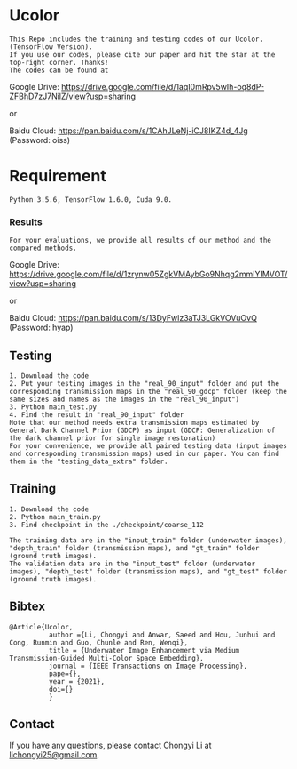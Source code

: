 # Ucolor
```
This Repo includes the training and testing codes of our Ucolor. (TensorFlow Version).
If you use our codes, please cite our paper and hit the star at the top-right corner. Thanks!
The codes can be found at 
```
Google Drive: https://drive.google.com/file/d/1aqI0mRpv5wIh-oq8dP-ZFBhD7zJ7NilZ/view?usp=sharing

or

Baidu Cloud: https://pan.baidu.com/s/1CAhJLeNj-iCJ8IKZ4d_4Jg  (Password: oiss)



# Requirement
```
Python 3.5.6, TensorFlow 1.6.0, Cuda 9.0.
```

### Results
```
For your evaluations, we provide all results of our method and the compared methods.
```
Google Drive: https://drive.google.com/file/d/1zrynw05ZgkVMAybGo9Nhqg2mmIYIMVOT/view?usp=sharing

or 

Baidu Cloud:  https://pan.baidu.com/s/13DyFwlz3aTJ3LGkVOVuOvQ (Password: hyap)


## Testing
```
1. Download the code
2. Put your testing images in the "real_90_input" folder and put the corresponding transmission maps in the "real_90_gdcp" folder (keep the same sizes and names as the images in the "real_90_input")
3. Python main_test.py
4. Find the result in "real_90_input" folder
Note that our method needs extra transmission maps estimated by General Dark Channel Prior (GDCP) as input (GDCP: Generalization of the dark channel prior for single image restoration) 
For your convenience, we provide all paired testing data (input images and corresponding transmission maps) used in our paper. You can find them in the "testing_data_extra" folder.
```
## Training
```
1. Download the code
2. Python main_train.py
3. Find checkpoint in the ./checkpoint/coarse_112

The training data are in the "input_train" folder (underwater images), "depth_train" folder (transmission maps), and "gt_train" folder (ground truth images).
The validation data are in the "input_test" folder (underwater images), "depth_test" folder (transmission maps), and "gt_test" folder (ground truth images).
```

## Bibtex

```
@Article{Ucolor,
          author ={Li, Chongyi and Anwar, Saeed and Hou, Junhui and Cong, Runmin and Guo, Chunle and Ren, Wenqi},
          title = {Underwater Image Enhancement via Medium Transmission-Guided Multi-Color Space Embedding},
          journal = {IEEE Transactions on Image Processing},
          pape={},
          year = {2021},
          doi={}
          }
```

## Contact
If you have any questions, please contact Chongyi Li at lichongyi25@gmail.com.

